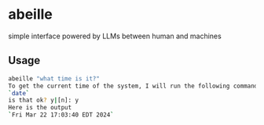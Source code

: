 # abeille
simple interface powered by LLMs between human and machines

## Usage
``` sh
abeille "what time is it?"
To get the current time of the system, I will run the following command
`date`
is that ok? y|[n]: y
Here is the output
`Fri Mar 22 17:03:40 EDT 2024`
```
